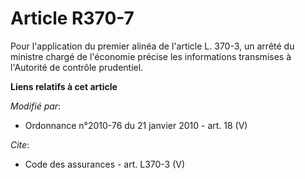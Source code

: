 # Article R370-7

Pour l'application du premier alinéa de l'article L. 370-3, un arrêté du ministre chargé de l'économie précise les
informations transmises à l'Autorité de contrôle prudentiel.

**Liens relatifs à cet article**

_Modifié par_:

  - Ordonnance n°2010-76 du 21 janvier 2010 - art. 18 (V)

_Cite_:

  - Code des assurances - art. L370-3 (V)
